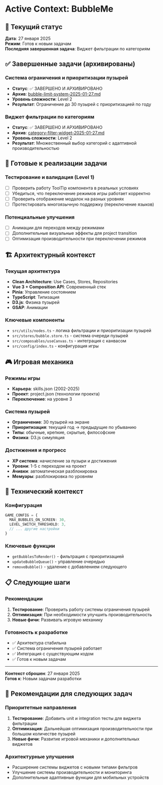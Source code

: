 # Active Context: BubbleMe

## 🎯 Текущий статус
**Дата**: 27 января 2025  
**Режим**: Готов к новым задачам  
**Последняя завершенная задача**: Виджет фильтрации по категориям

## ✅ Завершенные задачи (архивированы)

### Система ограничения и приоритизации пузырей
- **Статус**: ✅ ЗАВЕРШЕНО И АРХИВИРОВАНО
- **Архив**: [bubble-limit-system-2025-01-27.md](archive/bubble-limit-system-2025-01-27.md)
- **Уровень сложности**: Level 2
- **Результат**: Ограничение до 30 пузырей с приоритизацией по году

### Виджет фильтрации по категориям
- **Статус**: ✅ ЗАВЕРШЕНО И АРХИВИРОВАНО
- **Архив**: [category-filter-widget-2025-01-27.md](archive/category-filter-widget-2025-01-27.md)
- **Уровень сложности**: Level 2
- **Результат**: Множественный выбор категорий с адаптивной производительностью

## 🔄 Готовые к реализации задачи

### Тестирование и валидация (Level 1)
- [ ] Проверить работу ToolTip компонента в реальных условиях
- [ ] Убедиться, что переключение режимов игры работает корректно
- [ ] Проверить отображение модалок на разных уровнях
- [ ] Протестировать многоязычную поддержку (переключение языков)

### Потенциальные улучшения
- [ ] Анимации для переходов между режимами
- [ ] Дополнительные визуальные эффекты для project transition
- [ ] Оптимизация производительности при переключении режимов

## 🏗️ Архитектурный контекст

### Текущая архитектура
- **Clean Architecture**: Use Cases, Stores, Repositories
- **Vue 3 + Composition API**: Современный стек
- **Pinia**: Управление состоянием
- **TypeScript**: Типизация
- **D3.js**: Физика пузырей
- **GSAP**: Анимации

### Ключевые компоненты
- `src/utils/nodes.ts` - логика фильтрации и приоритизации пузырей
- `src/stores/bubble.store.ts` - система очереди пузырей
- `src/composables/useCanvas.ts` - интеграция с канвасом
- `src/config/index.ts` - конфигурация игры

## 🎮 Игровая механика

### Режимы игры
- **Карьера**: skills.json (2002-2025)
- **Проект**: project.json (технологии проекта)
- **Переключение**: на уровне 3

### Система пузырей
- **Ограничение**: 30 пузырей на экране
- **Приоритизация**: текущий год → предыдущие по убыванию
- **Типы**: обычные, крепкие, скрытые, философские
- **Физика**: D3.js симуляция

### Достижения и прогресс
- **XP система**: начисление за пузыри и достижения
- **Уровни**: 1-5 с переходом на проект
- **Ачивки**: автоматическая разблокировка
- **Мемуары**: разблокировка по уровням

## 🔧 Технический контекст

### Конфигурация
```typescript
GAME_CONFIG = {
  MAX_BUBBLES_ON_SCREEN: 30,
  LEVEL_SWITCH_THRESHOLD: 3,
  // ... другие настройки
}
```

### Ключевые функции
- `getBubblesToRender()` - фильтрация с приоритизацией
- `updateBubbleQueue()` - управление очередью
- `removeBubble()` - удаление с добавлением следующего

## 📋 Следующие шаги

### Рекомендации
1. **Тестирование**: Проверить работу системы ограничения пузырей
2. **Оптимизация**: При необходимости улучшить производительность
3. **Новые фичи**: Развивать игровую механику

### Готовность к разработке
- ✅ Архитектура стабильна
- ✅ Система ограничения пузырей работает
- ✅ Интеграция с существующим кодом
- ✅ Готов к новым задачам

---
**Контекст сброшен**: 27 января 2025  
**Готов к**: Новым задачам разработки

## 🎯 Рекомендации для следующих задач

### Приоритетные направления
1. **Тестирование**: Добавить unit и integration тесты для виджета фильтрации
2. **Оптимизация**: Дальнейшая оптимизация производительности при большом количестве пузырей
3. **Новые фичи**: Развитие игровой механики и дополнительных виджетов

### Архитектурные улучшения
- Расширение системы виджетов с новыми типами фильтров
- Улучшение системы производительности и мониторинга
- Дополнительные адаптивные функции для мобильных устройств 